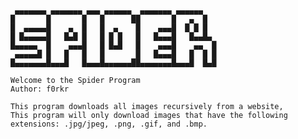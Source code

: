      ▄▄▄▄▄▄▄ ▄▄▄▄▄▄▄ ▄▄▄ ▄▄▄▄▄▄  ▄▄▄▄▄▄▄ ▄▄▄▄▄▄
    █       █       █   █      ██       █   ▄  █
    █  ▄▄▄▄▄█    ▄  █   █  ▄    █    ▄▄▄█  █ █ █
    █ █▄▄▄▄▄█   █▄█ █   █ █ █   █   █▄▄▄█   █▄▄█▄
    █▄▄▄▄▄  █    ▄▄▄█   █ █▄█   █    ▄▄▄█    ▄▄  █
     ▄▄▄▄▄█ █   █   █   █       █   █▄▄▄█   █  █ █
    █▄▄▄▄▄▄▄█▄▄▄█   █▄▄▄█▄▄▄▄▄▄██▄▄▄▄▄▄▄█▄▄▄█  █▄█

    Welcome to the Spider Program
    Author: f0rkr

    This program downloads all images recursively from a website,
    This program will only download images that have the following extensions: .jpg/jpeg, .png, .gif, and .bmp.
